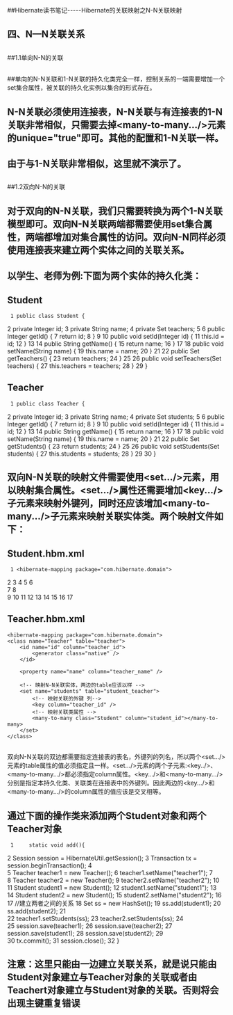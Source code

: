 ##Hibernate读书笔记-----Hibernate的关联映射之N-N关联映射

##
## 四、N—N关联关系

##
##1.1单向N-N的关联

##
##单向的N-N关联和1-N关联的持久化类完全一样，控制关系的一端需要增加一个set集合属性，被关联的持久化实例以集合的形式存在。

##
## N-N关联必须使用连接表，N-N关联与有连接表的1-N关联非常相似，只需要去掉<many-to-many.../>元素的unique="true"即可。其他的配置和1-N关联一样。

##
## 由于与1-N关联非常相似，这里就不演示了。

##
##

##
##1.2双向N-N的关联

##
## 对于双向的N-N关联，我们只需要转换为两个1-N关联模型即可。双向N-N关联两端都需要使用set集合属性，两端都增加对集合属性的访问。双向N-N同样必须使用连接表来建立两个实体之间的关联关系。

##
## 以学生、老师为例:下面为两个实体的持久化类：

##
## Student	 1 public class Student { 2     private Integer id; 3     private String name; 4     private Set<Teacher> teachers; 5  6     public Integer getId() { 7         return id; 8     	} 9 10     public void setId(Integer id) {11         this.id = id;12     	}13 14     public String getName() {15         return name;16     	}17 18     public void setName(String name) {19         this.name = name;20     	}21 22     public Set<Teacher> getTeachers() {23         return teachers;24     	}25 26     public void setTeachers(Set<Teacher> teachers) {27         this.teachers = teachers;28     	}29 	}

##
## Teacher	 1 public class Teacher { 2     private Integer id; 3     private String name; 4     private Set<Student> students; 5  6     public Integer getId() { 7         return id; 8     	} 9 10     public void setId(Integer id) {11         this.id = id;12     	}13 14     public String getName() {15         return name;16     	}17 18     public void setName(String name) {19         this.name = name;20     	}21 22     public Set<Student> getStudents() {23         return students;24     	}25 26     public void setStudents(Set<Student> students) {27         this.students = students;28     	}29 30 	}

##
## 双向N-N关联的映射文件需要使用<set.../>元素，用以映射集合属性。<set.../>属性还需要增加<key.../>子元素来映射外键列，同时还应该增加<many-to-many.../>子元素来映射关联实体类。两个映射文件如下：

##
## Student.hbm.xml	 1 <hibernate-mapping package="com.hibernate.domain"> 2     <class name="Student" table="student"> 3         <id name="id" column="student_id"> 4             <generator class="native" /> 5         </id> 6          7         <property name="name" column="student_name" /> 8          9         <!-- 映射N-N关联实体，两边的table应该以样 -->10         <set name="teachers" table="student_teacher">11             <!-- 映射关联的外键 列-->12             <key column="student_id" />13             <!-- 映射关联类属性 -->14             <many-to-many class="Teacher" column="teacher_id" />15         </set>16     </class>17 </hibernate-mapping>

##
##

##
## Teacher.hbm.xml	<hibernate-mapping package="com.hibernate.domain">    <class name="Teacher" table="teacher">        <id name="id" column="teacher_id">            <generator class="native" />        </id>                <property name="name" column="teacher_name" />                <!-- 映射N-N关联实体，两边的table应该以样 -->        <set name="students" table="student_teacher">            <!-- 映射关联的外键 列-->            <key column="teacher_id" />            <!-- 映射关联类属性 -->            <many-to-many class="Student" column="student_id"></many-to-many>        </set>    </class></hibernate-mapping>

##
## 双向N-N关联的双边都需要指定连接表的表名，外键列的列名，所以两个<set.../>元素的table属性的值必须指定且一样。<set.../>元素的两个子元素:<key../>、<many-to-many.../>都必须指定column属性。<key.../>和<many-to-many.../>分别是指定本持久化类、关联类在连接表中的外键列。因此两边的<key.../>和<many-to-many.../>的column属性的值应该是交叉相等。

##
## 通过下面的操作类来添加两个Student对象和两个Teacher对象	 1     static void add(){ 2         Session session = HibernateUtil.getSession(); 3         Transaction tx = session.beginTransaction(); 4          5         Teacher teacher1 = new Teacher(); 6         teacher1.setName("teacher1"); 7          8         Teacher teacher2 = new Teacher(); 9         teacher2.setName("teacher2");10         11         Student student1 = new Student();12         student1.setName("student1");13         14         Student student2 = new Student();15         student2.setName("student2");16         17         //建立两者之间的关系18         Set<Student> ss = new HashSet<Student>();19         ss.add(student1);20         ss.add(student2);21         22         teacher1.setStudents(ss);23         teacher2.setStudents(ss);24         25         session.save(teacher1);26         session.save(teacher2);27         session.save(student1);28         session.save(student2);29         30         tx.commit();31         session.close();32     	}

##
##

##
## 注意：这里只能由一边建立关联关系，就是说只能由Student对象建立与Teacher对象的关联或者由Teachert对象建立与Student对象的关联。否则将会出现主键重复错误

##
##